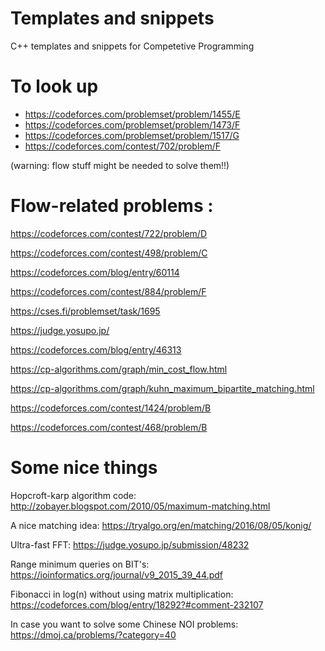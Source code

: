 # Templates and snippets
C++ templates and snippets for Competetive Programming

# To look up
 - https://codeforces.com/problemset/problem/1455/E
 - https://codeforces.com/problemset/problem/1473/F
 - https://codeforces.com/problemset/problem/1517/G
 - https://codeforces.com/contest/702/problem/F

(warning: flow stuff might be needed to solve them!!)


# Flow-related problems :

https://codeforces.com/contest/722/problem/D

https://codeforces.com/contest/498/problem/C

https://codeforces.com/blog/entry/60114

https://codeforces.com/contest/884/problem/F

https://cses.fi/problemset/task/1695

https://judge.yosupo.jp/

https://codeforces.com/blog/entry/46313

https://cp-algorithms.com/graph/min_cost_flow.html

https://cp-algorithms.com/graph/kuhn_maximum_bipartite_matching.html

https://codeforces.com/contest/1424/problem/B

https://codeforces.com/contest/468/problem/B


# Some nice things
Hopcroft-karp algorithm code: http://zobayer.blogspot.com/2010/05/maximum-matching.html

A nice matching idea: https://tryalgo.org/en/matching/2016/08/05/konig/

Ultra-fast FFT: https://judge.yosupo.jp/submission/48232

Range minimum queries on BIT's: https://ioinformatics.org/journal/v9_2015_39_44.pdf

Fibonacci in log(n) without using matrix multiplication: https://codeforces.com/blog/entry/18292?#comment-232107

In case you want to solve some Chinese NOI problems: https://dmoj.ca/problems/?category=40
